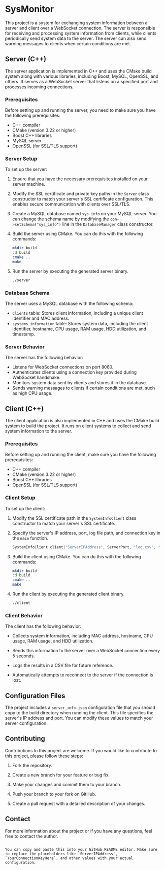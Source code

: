 # SysMonitor

This project is a system for exchanging system information between a server and client over a WebSocket connection. The server is responsible for receiving and processing system information from clients, while clients periodically send system data to the server. The server can also send warning messages to clients when certain conditions are met.

## Server (C++)

The server application is implemented in C++ and uses the CMake build system along with various libraries, including Boost, MySQL, OpenSSL, and others. It serves as a WebSocket server that listens on a specified port and processes incoming connections.

### Prerequisites

Before setting up and running the server, you need to make sure you have the following prerequisites:

- C++ compiler
- CMake (version 3.22 or higher)
- Boost C++ libraries
- MySQL server
- OpenSSL (for SSL/TLS support)

### Server Setup

To set up the server:

1. Ensure that you have the necessary prerequisites installed on your server machine.

2. Modify the SSL certificate and private key paths in the `Server` class constructor to match your server's SSL certificate configuration. This enables secure communication with clients over SSL/TLS.

3. Create a MySQL database named `sys_info` on your MySQL server. You can change the schema name by modifying the `con->setSchema("sys_info")` line in the `DatabaseManager` class constructor.

4. Build the server using CMake. You can do this with the following commands:

   ```bash
   mkdir build
   cd build
   cmake ..
   make
   ```

5. Run the server by executing the generated server binary.

   ```bash
   ./server
   ```

### Database Schema

The server uses a MySQL database with the following schema:

- `Clients` table: Stores client information, including a unique client identifier and MAC address.
- `systems_information` table: Stores system data, including the client identifier, hostname, CPU usage, RAM usage, HDD utilization, and timestamp.

### Server Behavior

The server has the following behavior:

- Listens for WebSocket connections on port 8080.
- Authenticates clients using a connection key provided during WebSocket handshake.
- Monitors system data sent by clients and stores it in the database.
- Sends warning messages to clients if certain conditions are met, such as high CPU usage.

## Client (C++)

The client application is also implemented in C++ and uses the CMake build system to build the project. It runs on client systems to collect and send system information to the server.

### Prerequisites

Before setting up and running the client, make sure you have the following prerequisites:

- C++ compiler
- CMake (version 3.22 or higher)
- Boost C++ libraries
- OpenSSL (for SSL/TLS support)

### Client Setup

To set up the client:

1. Modify the SSL certificate path in the `SystemInfoClient` class constructor to match your server's SSL certificate.

2. Specify the server's IP address, port, log file path, and connection key in the `main` function.

   ```cpp
   SystemInfoClient client("ServerIPAddress", ServerPort, "log.csv", "YourConnectionKeyHere");
   ```

3. Build the client using CMake. You can do this with the following commands:

   ```bash
   mkdir build
   cd build
   cmake ..
   make
   ```

4. Run the client by executing the generated client binary.

   ```bash
   ./client
   ```

### Client Behavior

The client has the following behavior:

- Collects system information, including MAC address, hostname, CPU usage, RAM usage, and HDD utilization.

- Sends this information to the server over a WebSocket connection every 5 seconds.

- Logs the results in a CSV file for future reference.

- Automatically attempts to reconnect to the server if the connection is lost.

## Configuration Files

The project includes a `server_info.json` configuration file that you should copy to the build directory when running the client. This file specifies the server's IP address and port. You can modify these values to match your server configuration.

## Contributing

Contributions to this project are welcome. If you would like to contribute to this project, please follow these steps:

1. Fork the repository.

2. Create a new branch for your feature or bug fix.

3. Make your changes and commit them to your branch.

4. Push your branch to your fork on GitHub.

5. Create a pull request with a detailed description of your changes.



## Contact

For more information about the project or if you have any questions, feel free to contact the author.
```

You can copy and paste this into your GitHub README editor. Make sure to replace the placeholders like `ServerIPAddress`, `YourConnectionKeyHere`, and other values with your actual configuration.

   
